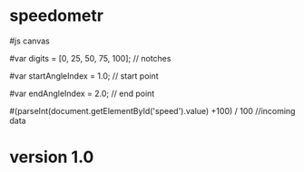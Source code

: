 # speedometr 

#js canvas

#var digits = [0, 25, 50, 75, 100];                             // notches

#var startAngleIndex = 1.0;                                     // start point

#var endAngleIndex = 2.0;                                       // end point

#(parseInt(document.getElementById('speed').value) +100) / 100  //incoming data

# version 1.0
